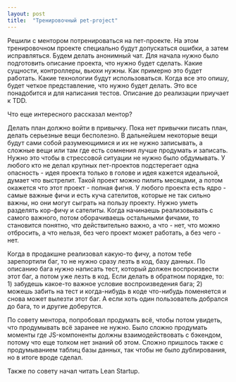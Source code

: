 ```yaml
---
layout: post
title:  "Тренировочный pet-project"
---
```

Решили с ментором потренироваться на пет-проекте. На этом тренировочном проекте специально будут допускаться ошибки, а затем исправляться. Будем делать анонимный чат. Для начала нужно было подготовить описание проекта, что нужно будет сделать. Какие сущности, контроллеры, вьюхи нужны. Как примерно это будет работать. Какие технологии будут использоваться. Когда все это опишу, будет четкое представление, что нужно будет делать.
Это все понадобится и для написания тестов. Описание до реализации приучает к TDD.


Что еще интересного рассказал ментор?

Делать план должно войти в привычку. Пока нет привычки писать план, делать серьезные вещи бесполезно. В дальнейшем некоторые вещи будут сами собой разумеющимися и их не нужно записывать, а сложные вещи или там где есть сомнения лучше продумать и записать. Нужно это чтобы в стрессовой ситуации не нужно было обдумывать.
У любого кто не делал крупных пет-проектов подстерегает одна опасность - идея проекта только в голове и идея кажется идеальной, думает что выстрелит. Такой проект можно пилить месяцами, а потом окажется что этот проект - полная фигня.
У любого проекта есть ядро - самые важные фичи и есть куча сателитов, которые не так сильно важны, но они могут сыграть на пользу проекту. Нужно уметь разделять кор-фичу и сателиты. Когда начинаешь реализовывать с самого важного, потом оборачиваешь остальными фичами, то становится понятно, что действительно важно, а что - нет, что можно отбросить, а что нельзя, без чего проект может работать, а без чего - нет.

Когда в продакшне реализовал какую-то фичу, а потом тебе зарепортили баг, то не нужно сразу лезть в код, базу данных. По описанию бага нужно написать тест, который должен воспроизвести этот баг, а потом уже лезть в код. Если делать в обратном порядке, то: 1) забудешь какое-то важное условие воспроизведения бага; 2) можешь забить на тест и когда-нибудь в коде что-нибудь поменяется и снова может вылезти этот баг. А если хоть один пользователь добрался до бага, то и другие доберутся.


По совету ментора, попробовал продумать всё, чтобы потом увидеть, что продумывать всё заранее не нужно. Было сложно продумать моменты где JS-компоненты должны взаимодействовать с бэкендом, потому что еще толком нет знаний об этом. Сложно пришлось также с продумыванием таблиц базы данных, так чтобы не было дублирования, но в итоге вроде сделал.

Также по совету начал читать Lean Startup.
